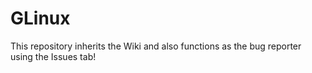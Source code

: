 # GLinux

This repository inherits the Wiki and also functions as the bug reporter using the Issues tab!
